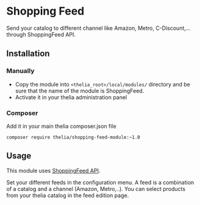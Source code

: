 # Shopping Feed

Send your catalog to different channel like Amazon, Metro, C-Discount,... through ShoppingFeed API.

## Installation

### Manually

* Copy the module into ```<thelia_root>/local/modules/``` directory and be sure that the name of the module is ShoppingFeed.
* Activate it in your thelia administration panel

### Composer

Add it in your main thelia composer.json file

```
composer require thelia/shopping-feed-module:~1.0
```

## Usage

This module uses [ShoppingFeed API](https://developer.shopping-feed.com/getting-started/introduction).

Set your different feeds in the configuration menu. 
A feed is a combination of a catalog and a channel (Amazon, Metro,..). You can select products from your thelia catalog in the feed edition page.